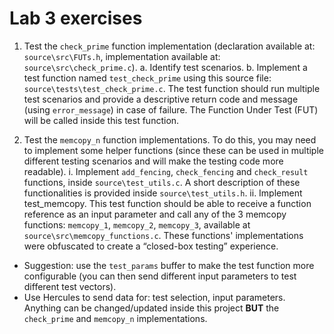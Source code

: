 # Lab 3 exercises

1. Test the `check_prime` function implementation (declaration available at: `source\src\FUTs.h`, implementation available at: `source\src\check_prime.c`).
a.	Identify test scenarios.
b.	Implement a test function named `test_check_prime` using this source file: `source\tests\test_check_prime.c`. The test function should run multiple test scenarios and provide a descriptive return code and message (using `error_message`) in case of failure. The Function Under Test (FUT) will be called inside this test function.

2. Test the `memcopy_n` function implementations. To do this, you may need to implement some helper functions (since these can be used in multiple different testing scenarios and will make the testing code more readable). 
i. Implement `add_fencing`, `check_fencing` and `check_result` functions, inside `source\test_utils.c`. A short description of these functionalities is provided inside `source\test_utils.h`.
ii. Implement test_memcopy. This test function should be able to receive a function reference as an input parameter and call any of the 3 memcopy functions: `memcopy_1`, `memcopy_2`, `memcopy_3`, available at `source\src\memcopy_functions.c`. These functions' implementations were obfuscated to create a “closed-box testing” experience.
- Suggestion: use the `test_params` buffer to make the test function more configurable (you can then send different input parameters to test different test vectors). 
- Use Hercules to send data for: test selection, input parameters.
Anything can be changed/updated inside this project **BUT** the `check_prime` and `memcopy_n` implementations. 
